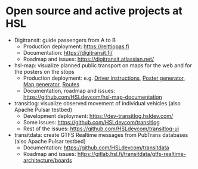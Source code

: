 # Open source and active projects at HSL

- Digitransit: guide passengers from A to B
    - Production deployment: https://reittiopas.fi
    - Documentation: https://digitransit.fi/
    - Roadmap and issues: https://digitransit.atlassian.net/
- hsl-map: visualize planned public transport on maps for the web and for the posters on the stops
    - Production deployment: e.g. [Driver instructions](https://kartat.hsl.fi/kuljettaja/), [Poster generator](https://kartat.hsl.fi/julkaisin/), [Map generator](https://kartat.hsl.fi/kartta/), [Routes](https://kartat.hsl.fi/linjakartta/)
    - Documentation, roadmap and issues: https://github.com/HSLdevcom/hsl-map-documentation
- transitlog: visualize observed movement of individual vehicles (also Apache Pulsar testbed)
    - Development deployment: https://dev-transitlog.hsldev.com/
    - Some issues: https://github.com/HSLdevcom/transitlog
    - Rest of the issues: https://github.com/HSLdevcom/transitlog-ui
- transitdata: create GTFS Realtime messages from PubTrans databases (also Apache Pulsar testbed)
    - Documentation: https://github.com/HSLdevcom/transitdata
    - Roadmap and issues: https://gitlab.hsl.fi/transitdata/gtfs-realtime-architecture/boards
